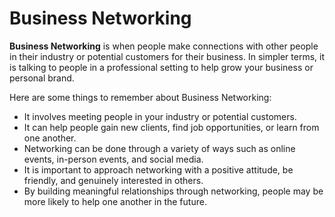 # Business Networking

**Business Networking** is when people make connections with other people in their industry or potential customers for their business. In simpler terms, it is talking to people in a professional setting to help grow your business or personal brand. 

Here are some things to remember about Business Networking:

- It involves meeting people in your industry or potential customers.
- It can help people gain new clients, find job opportunities, or learn from one another.
- Networking can be done through a variety of ways such as online events, in-person events, and social media.
- It is important to approach networking with a positive attitude, be friendly, and genuinely interested in others.
- By building meaningful relationships through networking, people may be more likely to help one another in the future.
